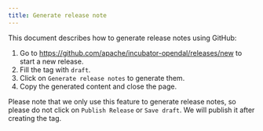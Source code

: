 ```yaml
---
title: Generate release note
---
```


This document describes how to generate release notes using GitHub:

1. Go to https://github.com/apache/incubator-opendal/releases/new to start a new release.
2. Fill the tag with `draft`.
3. Click on `Generate release notes` to generate them.
4. Copy the generated content and close the page.

Please note that we only use this feature to generate release notes, so please do not click on `Publish Release` or `Save draft`. We will publish it after creating the tag.
